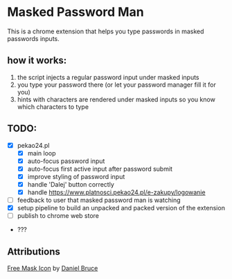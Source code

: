 # Masked Password Man

This is a chrome extension that helps you type passwords in masked passwords inputs.

## how it works:

1. the script injects a regular password input under masked inputs
1. you type your password there (or let your password manager fill it for you)
1. hints with characters are rendered under masked inputs so you know which characters to type

## TODO:

- [x] pekao24.pl
    - [x] main loop
    - [x] auto-focus password input
    - [x] auto-focus first active input after password submit
    - [x] improve styling of password input
    - [x] handle 'Dalej' button correctly
    - [x] handle https://www.platnosci.pekao24.pl/e-zakupy/logowanie
- [ ] feedback to user that masked password man is watching
- [x] setup pipeline to build an unpacked and packed version of the extension
- [ ] publish to chrome web store
- ???

## Attributions

<a href="https://iconscout.com/icons/mask" target="_blank">Free Mask Icon</a> by <a href="https://iconscout.com/contributors/daniel-bruce" target="_blank">Daniel Bruce</a>
